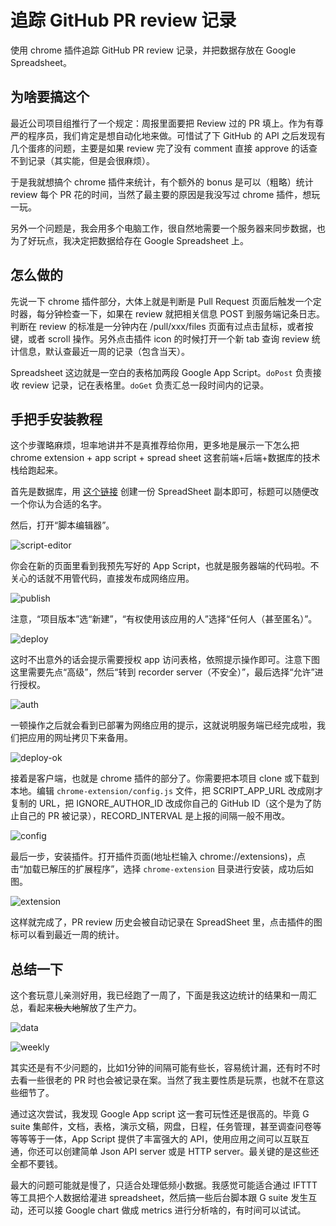 # 追踪 GitHub PR review 记录

使用 chrome 插件追踪 GitHub PR review 记录，并把数据存放在 Google Spreadsheet。

## 为啥要搞这个

最近公司项目组推行了一个规定：周报里面要把 Review 过的 PR 填上。作为有尊严的程序员，我们肯定是想自动化地来做。可惜试了下 GitHub 的 API 之后发现有几个蛋疼的问题，主要是如果 review 完了没有 comment 直接 approve 的话查不到记录（其实能，但是会很麻烦）。

于是我就想搞个 chrome 插件来统计，有个额外的 bonus 是可以（粗略）统计 review 每个 PR 花的时间，当然了最主要的原因是我没写过 chrome 插件，想玩一玩。

另外一个问题是，我会用多个电脑工作，很自然地需要一个服务器来同步数据，也为了好玩点，我决定把数据给存在 Google Spreadsheet 上。

## 怎么做的

先说一下 chrome 插件部分，大体上就是判断是 Pull Request 页面后触发一个定时器，每分钟检查一下，如果在 review 就把相关信息 POST 到服务端记条日志。判断在 review 的标准是一分钟内在 /pull/xxx/files 页面有过点击鼠标，或者按键，或者 scroll 操作。另外点击插件 icon 的时候打开一个新 tab 查询 review 统计信息，默认查最近一周的记录（包含当天）。

Spreadsheet 这边就是一空白的表格加两段 Google App Script。`doPost` 负责接收 review 记录，记在表格里。`doGet` 负责汇总一段时间内的记录。

## 手把手安装教程

这个步骤略麻烦，坦率地讲并不是真推荐给你用，更多地是展示一下怎么把 chrome extension + app script + spread sheet 这套前端+后端+数据库的技术栈给跑起来。

首先是数据库，用 [这个链接](https://docs.google.com/spreadsheets/d/12w6E9IZsLP58mYbqjE-cOaVtIx--UIocuGM_MihIWdI/copy) 创建一份 SpreadSheet 副本即可，标题可以随便改一个你认为合适的名字。

然后，打开“脚本编辑器”。

![script-editor](media/script-editor.png)

你会在新的页面里看到我预先写好的 App Script，也就是服务器端的代码啦。不关心的话就不用管代码，直接发布成网络应用。

![publish](media/publish.png)

注意，“项目版本”选“新建”，“有权使用该应用的人”选择“任何人（甚至匿名）”。

![deploy](media/deploy.png)

这时不出意外的话会提示需要授权 app 访问表格，依照提示操作即可。注意下图这里需要先点“高级”，然后“转到 recorder server（不安全）”，最后选择“允许”进行授权。

![auth](media/auth.png)

一顿操作之后就会看到已部署为网络应用的提示，这就说明服务端已经完成啦，我们把应用的网址拷贝下来备用。

![deploy-ok](media/deploy-ok.png)

接着是客户端，也就是 chrome 插件的部分了。你需要把本项目 clone 或下载到本地。编辑 `chrome-extension/config.js` 文件，把 SCRIPT_APP_URL 改成刚才复制的 URL，把 IGNORE_AUTHOR_ID 改成你自己的 GitHub ID（这个是为了防止自己的 PR 被记录），RECORD_INTERVAL 是上报的间隔一般不用改。

![config](media/config.png)

最后一步，安装插件。打开插件页面(地址栏输入 chrome://extensions)，点击“加载已解压的扩展程序”，选择 `chrome-extension` 目录进行安装，成功后如图。

![extension](media/extension.png)

这样就完成了，PR review 历史会被自动记录在 SpreadSheet 里，点击插件的图标可以看到最近一周的统计。

## 总结一下

这个套玩意儿亲测好用，我已经跑了一周了，下面是我这边统计的结果和一周汇总，看起来~~极大地~~解放了生产力。

![data](media/data.png)

![weekly](media/weekly.png)

其实还是有不少问题的，比如1分钟的间隔可能有些长，容易统计漏，还有时不时去看一些很老的 PR 时也会被记录在案。当然了我主要性质是玩票，也就不在意这些细节了。

通过这次尝试，我发现 Google App script 这一套可玩性还是很高的。毕竟 G suite 集邮件，文档，表格，演示文稿，网盘，日程，任务管理，甚至调查问卷等等等等于一体，App Script 提供了丰富强大的 API，使用应用之间可以互联互通，你还可以创建简单 Json API server 或是 HTTP server。最关键的是这些还全都不要钱。

最大的问题可能就是慢了，只适合处理低频小数据。我感觉可能适合通过 IFTTT 等工具把个人数据给灌进 spreadsheet，然后搞一些后台脚本跟 G suite 发生互动，还可以接 Google chart 做成 metrics 进行分析啥的，有时间可以试试。
